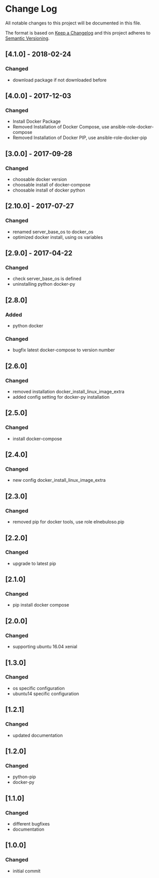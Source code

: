 # Change Log
All notable changes to this project will be documented in this file.

The format is based on [Keep a Changelog](http://keepachangelog.com/)
and this project adheres to [Semantic Versioning](http://semver.org/).


## [4.1.0] - 2018-02-24
### Changed
- download package if not downloaded before


## [4.0.0] - 2017-12-03
### Changed
- Install Docker Package
- Removed Installation of Docker Compose, use ansible-role-docker-compose
- Removed Installation of Docker PIP, use ansible-role-docker-pip


## [3.0.0] - 2017-09-28
### Changed
- choosable docker version
- choosable install of docker-compose
- choosable install of docker python


## [2.10.0] - 2017-07-27
### Changed
- renamed server_base_os to docker_os
- optimized docker install, using os variables


## [2.9.0] - 2017-04-22
### Changed
- check server_base_os is defined
- uninstalling python docker-py


## [2.8.0]
### Added
- python docker

### Changed
- bugfix latest docker-compose to version number


## [2.6.0]
### Changed
- removed installation docker_install_linux_image_extra
- added config setting for docker-py installation


## [2.5.0]
### Changed
- install docker-compose


## [2.4.0]
### Changed
- new config docker_install_linux_image_extra


## [2.3.0]
### Changed
- removed pip for docker tools, use role elnebuloso.pip


## [2.2.0]
### Changed
- upgrade to latest pip


## [2.1.0]
### Changed
- pip install docker compose


## [2.0.0]
### Changed
- supporting ubuntu 16.04 xenial


## [1.3.0]
### Changed
- os specific configuration
- ubuntu14 specific configuration


## [1.2.1]
### Changed
- updated documentation


## [1.2.0]
### Changed
- python-pip
- docker-py


## [1.1.0]
### Changed
- different bugfixes
- documentation


## [1.0.0]
### Changed
- initial commit